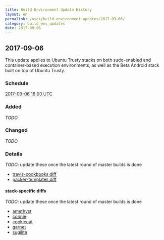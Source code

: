 ```yaml
---
title: Build Environment Update History
layout: en
permalink: /user/build-environment-updates/2017-09-06/
category: build_env_updates
date: 2017-09-06
---
```


## 2017-09-06

This update applies to Ubuntu Trusty stacks on both sudo-enabled and
container-based execution environments, as well as the Beta Android stack built
on top of Ubuntu Trusty.

### Schedule

[2017-09-06 16:00 UTC](http://everytimezone.com/#2017-9-6,240,c8l)

### Added

_TODO_

### Changed

_TODO_

### Details

_TODO_: update these once the latest round of master builds is done

- [travis-cookbooks diff]()
- [packer-templates diff]()

#### stack-specific diffs

_TODO_: update these once the latest round of master builds is done

- [amethyst](https://stackmeta-production.herokuapp.com/diff/travis-ci-amethyst-trusty-1499451965/travis-ci-amethyst-trusty-1503665178?items=bin-lib.SHA256SUMS,system_info.json,dpkg-manifest.json,TRAVIS_COOKBOOKS_SHA,PACKER_TEMPLATES_SHA&format=text)
- [connie](https://stackmeta-production.herokuapp.com/diff/travis-ci-connie-trusty-1499451964/travis-ci-connie-trusty-1503623042?items=bin-lib.SHA256SUMS,system_info.json,dpkg-manifest.json,TRAVIS_COOKBOOKS_SHA,PACKER_TEMPLATES_SHA&format=text)
- [cookiecat](https://stackmeta-production.herokuapp.com/diff/travis-ci-cookiecat-trusty-1499447127/travis-ci-cookiecat-trusty-1503348314?items=bin-lib.SHA256SUMS,system_info.json,dpkg-manifest.json,TRAVIS_COOKBOOKS_SHA,PACKER_TEMPLATES_SHA&format=text)
- [garnet](https://stackmeta-production.herokuapp.com/diff/travis-ci-garnet-trusty-1499451966/travis-ci-garnet-trusty-1503664912?items=bin-lib.SHA256SUMS,system_info.json,dpkg-manifest.json,TRAVIS_COOKBOOKS_SHA,PACKER_TEMPLATES_SHA&format=text)
- [sugilite](https://stackmeta-production.herokuapp.com/diff/travis-ci-sugilite-trusty-1499447160/travis-ci-sugilite-trusty-1503665178?items=bin-lib.SHA256SUMS,system_info.json,dpkg-manifest.json,TRAVIS_COOKBOOKS_SHA,PACKER_TEMPLATES_SHA&format=text)
